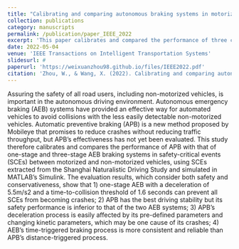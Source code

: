 ```yaml
---
title: "Calibrating and comparing autonomous braking systems in motorized-to-non-motorized-vehicle conflict scenarios"
collection: publications
category: manuscripts
permalink: /publication/paper_IEEE_2022
excerpt: 'This paper calibrates and compared the performance of three collision avoidance algorithms in safety-critical events (SCEs) between motorized and non-motorized vehicles.'
date: 2022-05-04
venue: 'IEEE Transactions on Intelligent Transportation Systems'
slidesurl: #
paperurl: 'https://weixuanzhou98.github.io/files/IEEE2022.pdf'
citation: 'Zhou, W., & Wang, X. (2022). Calibrating and comparing autonomous braking systems in motorized-to-non-motorized-vehicle conflict scenarios. IEEE Transactions on Intelligent Transportation Systems, 23(11), 20636-20651.'
---
```


Assuring the safety of all road users, including non-motorized vehicles, is important in the autonomous driving environment. Autonomous emergency braking (AEB) systems have provided an effective way for automated vehicles to avoid collisions with the less easily detectable non-motorized vehicles. Automatic preventive braking (APB) is a new method proposed by Mobileye that promises to reduce crashes without reducing traffic throughput, but APB’s effectiveness has not yet been evaluated. This study therefore calibrates and compares the performance of APB with that of one-stage and three-stage AEB braking systems in safety-critical events (SCEs) between motorized and non-motorized vehicles, using SCEs extracted from the Shanghai Naturalistic Driving Study and simulated in MATLAB’s Simulink. The evaluation results, which consider both safety and conservativeness, show that 1) one-stage AEB with a deceleration of 5.5m/s2 and a time-to-collision threshold of 1.6 seconds can prevent all SCEs from becoming crashes; 2) APB has the best driving stability but its safety performance is inferior to that of the two AEB systems; 3) APB’s deceleration process is easily affected by its pre-defined parameters and changing kinetic parameters, which may be one cause of its crashes; 4) AEB’s time-triggered braking process is more consistent and reliable than APB’s distance-triggered process.
